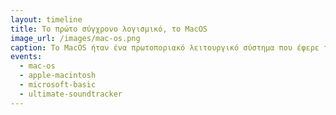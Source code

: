 ```yaml
---
layout: timeline 
title: Το πρώτο σύγχρονο λογισμικό, το MacOS 
image_url: /images/mac-os.png
caption: To MacOS ήταν ένα πρωτοποριακό λειτουργικό σύστημα που έφερε την επανάσταση στις δυνατότητες των υπολογιστών στην εποχή του
events:
  - mac-os
  - apple-macintosh
  - microsoft-basic
  - ultimate-soundtracker
---
```

